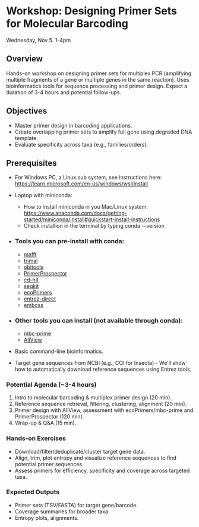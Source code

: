 # Workshop: Designing Primer Sets for Molecular Barcoding

Wednesday, Nov 5. 1-4pm

## Overview
Hands-on workshop on designing primer sets for multiplex PCR (amplifying multiple fragments of a gene or multiple genes in the same reaction). Uses bioinformatics tools for sequence processing and primer design. Expect a duration of 3-4 hours and potential follow-ups.
## Objectives
* Master primer design in barcoding applications.
* Create overlapping primer sets to amplify full gene using degraded DNA template.
* Evaluate specificity across taxa (e.g., families/orders).
## Prerequisites
* For Windows PC, a Linux sub system, see instructions here: https://learn.microsoft.com/en-us/windows/wsl/install
 
* Laptop with miniconda:
  * How to install miniconda in you Mac/Linux system: https://www.anaconda.com/docs/getting-started/miniconda/install#quickstart-install-instructions
  * Check installion in the terminal by typing conda --version
 
* ###	Tools you can pre-install with conda: 
  *	[mafft](https://anaconda.org/bioconda/mafft)
  *	[trimal](https://anaconda.org/bioconda/trimal)
  *	[obitools](https://anaconda.org/bioconda/obitools)
  *	[PrimerProspector](https://anaconda.org/bioconda/primerprospector)
  *	[cd-hit](https://anaconda.org/bioconda/cd-hit)
  *	[seqkit](https://anaconda.org/bioconda/seqkit)
  *	[ecoPrimers](https://anaconda.org/bioconda/ecoprimers)
  *	[entrez-direct](https://anaconda.org/bioconda/entrez-direct)
  *	[emboss](https://anaconda.org/bioconda/emboss)
* ###	Other tools you can install (not available through conda):
  *	[mbc-prime](https://github.com/thackl/mbc-prime)
  *	[AliView](http://www.ormbunkar.se/aliview/#DOWNLOAD)
*	Basic command-line bioinformatics.
*	Target gene sequences from NCBI (e.g., COI for Insecta) - We'll show how to automatically download reference sequences using Entrez tools.

### Potential Agenda (~3-4 hours)
1.	Intro to molecular barcoding & multiplex primer design (20 min).
2.	Reference sequence retrieval, filtering, clustering, alignment (20 min).
3.	Primer design with AliView, assessment with ecoPrimers/mbc-prime and PrimerProspector (120 min).
4.	Wrap-up & Q&A (15 min).

### Hands-on Exercises
*	Download/filter/deduplicate/cluster target gene data.
*	Align, trim, plot entropy and visualize reference sequences to find potential primer sequences.
*	Assess primers for efficiency, specificity and coverage across targeted taxa.
### Expected Outputs
*	Primer sets (TSV/FASTA) for target gene/barcode.
*	Coverage summaries for broader taxa.
*	Entropy plots, alignments.




